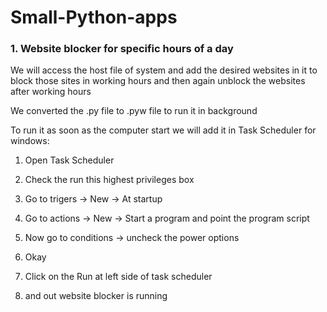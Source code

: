 # Small-Python-apps

### 1. Website blocker for specific hours of a day

We will access the host file of system and add the desired websites in it to block those sites in working hours and then again unblock the websites after working hours

We converted the .py file to .pyw file to run it in background

To run it as soon as the computer start we will add it in Task Scheduler for windows:

1. Open Task Scheduler

2. Check the run this highest privileges box

3. Go to trigers -> New -> At startup

4. Go to actions -> New -> Start a program and point the program script

5. Now go to conditions -> uncheck the power options

6. Okay

7. Click on the Run at left side of task scheduler

8. and out website blocker is running